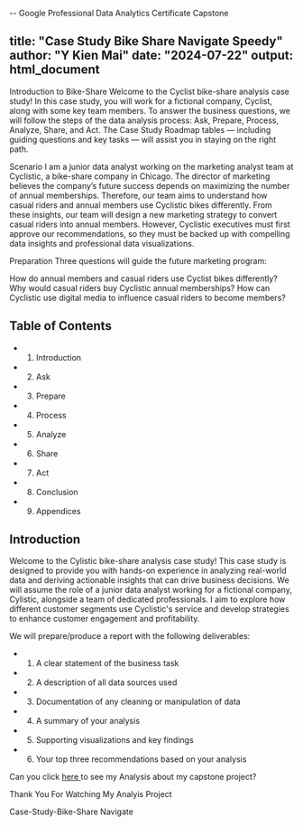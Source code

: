 
-- Google Professional Data Analytics Certificate Capstone 


title: "Case Study Bike Share Navigate Speedy"
author: "Y Kien Mai"
date: "2024-07-22"
output: html_document
---


Introduction to Bike-Share
Welcome to the Cyclist bike-share analysis case study! In this case study, you will work for a fictional company, Cyclist, along with some key team members. To answer the business questions, we will follow the steps of the data analysis process: Ask, Prepare, Process, Analyze, Share, and Act. The Case Study Roadmap tables — including guiding questions and key tasks — will assist you in staying on the right path.

Scenario
I am a junior data analyst working on the marketing analyst team at Cyclistic, a bike-share company in Chicago. The director of marketing believes the company’s future success depends on maximizing the number of annual memberships. Therefore, our team aims to understand how casual riders and annual members use Cyclistic bikes differently. From these insights, our team will design a new marketing strategy to convert casual riders into annual members. However, Cyclistic executives must first approve our recommendations, so they must be backed up with compelling data insights and professional data visualizations.

Preparation
Three questions will guide the future marketing program:

How do annual members and casual riders use Cyclist bikes differently?
Why would casual riders buy Cyclistic annual memberships?
How can Cyclistic use digital media to influence casual riders to become members?


## Table of Contents
 * 1. Introduction
 * 2. Ask
 * 3. Prepare
 * 4. Process
 * 5. Analyze
 * 6. Share
 * 7. Act
 * 8. Conclusion
 * 9. Appendices
 

## Introduction
Welcome to the Cylistic bike-share analysis case study! This case study is designed to provide you with hands-on experience in analyzing real-world data and deriving actionable insights that can drive business decisions. We will assume the role of a junior data analyst working for a fictional company, Cylistic, alongside a team of dedicated professionals. I aim to explore how different customer segments use Cyclistic's service and develop strategies to enhance customer engagement and profitability. 

We will prepare/produce a report with the following deliverables: 
  * 1. A clear statement of the business task
  * 2. A description of all data sources used
  * 3. Documentation of any cleaning or manipulation of data
  * 4. A summary of your analysis
  * 5. Supporting visualizations and key findings
  * 6. Your top three recommendations based on your analysis

  Can you click <a href= "https://github.com/maiykien/CapstoneProject/blob/main/Case-Study-Bike-Share-Navigate.Rmd"> here </a> to see my Analysis about my capstone project?

Thank You For Watching My Analyis Project

Case-Study-Bike-Share Navigate



